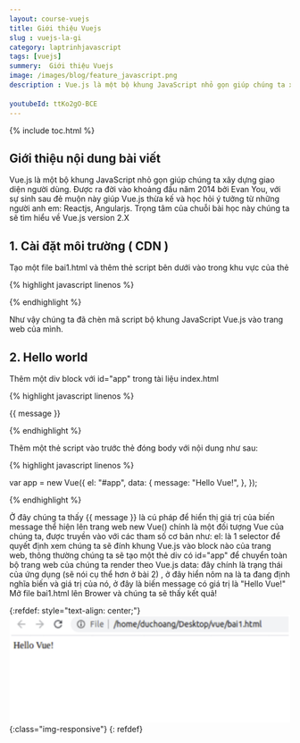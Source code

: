 ```yaml
---
layout: course-vuejs
title: Giới thiệu Vuejs
slug : vuejs-la-gi
category: laptrinhjavascript
tags: [vuejs]
summery:  Giới thiệu Vuejs
image: /images/blog/feature_javascript.png
description : Vue.js là một bộ khung JavaScript nhỏ gọn giúp chúng ta xây dựng giao diện người dùng. Ðược ra đời vào khoảng đầu năm 2014 bởi Evan You, với sự sinh sau đẻ muộn này giúp Vue.js thừa kế và học hỏi ý tưởng từ những người anh em: Reactjs, Angularjs.

youtubeId: ttKo2gO-BCE
---
```


{% include toc.html %}

## **Giới thiệu nội dung bài viết**

Vue.js là một bộ khung JavaScript nhỏ gọn giúp chúng ta xây dựng giao diện người dùng. Ðược ra đời vào khoảng đầu năm 2014 bởi Evan You, với sự sinh sau đẻ muộn này giúp Vue.js thừa kế và học hỏi ý tưởng từ những người anh em: Reactjs, Angularjs. 
Trọng tâm của chuỗi bài học này chúng ta sẽ tìm hiểu về Vue.js version 2.X 



## **1. Cài đặt môi trường ( CDN )**

Tạo một file bai1.html và thêm thẻ script bên dưới vào trong khu vực của thẻ <head>

{% highlight javascript  linenos %}

 <script src="https://cdn.jsdelivr.net/npm/vue@2/dist/vue.js"></script> 

{% endhighlight %}

Như vậy chúng ta đã chèn mã script bộ khung JavaScript Vue.js vào trang web của mình.


## **2. Hello world**

Thêm một div block với id="app" trong tài liệu index.html 

{% highlight javascript  linenos %}

 <div id="app">{{ message }}</div> 

{% endhighlight %}

Thêm một thẻ script vào trước thẻ đóng body với nội dung như sau:

{% highlight javascript  linenos %}

var app = new Vue({ 
 el: "#app", 
 data: { 
 message: "Hello Vue!", 
 }, 
});


{% endhighlight %}

Ở đây chúng ta thấy {{ message }} là cú pháp để hiển thị giá trị của biến message thể hiện lên trang web 
new Vue() chính là một đối tượng Vue của chúng ta, được truyền vào với các tham số cơ bản như: 
el: là 1 selector để quyết định xem chúng ta sẽ đính khung Vue.js vào block nào của trang web, thông thường chúng ta sẽ tạo một thẻ div có id="app" để chuyển toàn bộ trang web của chúng ta render theo Vue.js 
data: đây chính là trạng thái của ứng dụng (sẽ nói cụ thể hơn ở bài 2) , ở đây hiển nôm na là ta đang định nghĩa biến và giá trị của nó, ở đây là biến message có giá trị là "Hello Vue!"
Mở file bai1.html lên Brower và chúng ta sẽ thấy kết quả!


{:refdef: style="text-align: center;"}
![reactjs ](/images/post/vuejs/introduce.png){:class="img-responsive"}
{: refdef}














